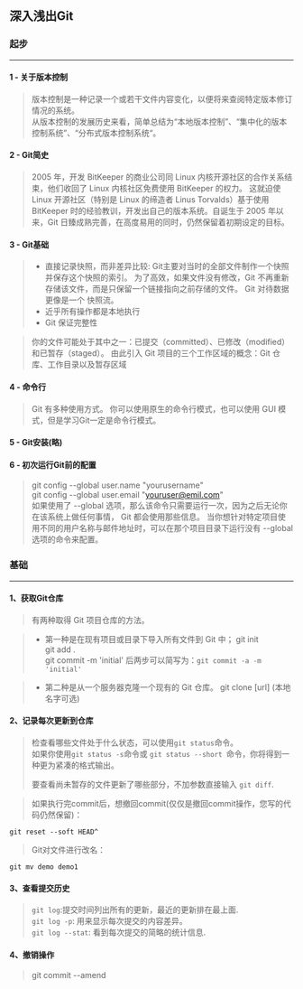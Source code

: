 ## 深入浅出Git

### 起步 
---
#### 1 - 关于版本控制
> 版本控制是一种记录一个或若干文件内容变化，以便将来查阅特定版本修订情况的系统。   
> 从版本控制的发展历史来看，简单总结为“本地版本控制”、“集中化的版本控制系统”、“分布式版本控制系统“。

#### 2 - Git简史
>  2005 年，开发 BitKeeper 的商业公司同 Linux 内核开源社区的合作关系结束，他们收回了 Linux 内核社区免费使用 BitKeeper 的权力。 这就迫使 Linux 开源社区（特别是 Linux 的缔造者 Linus Torvalds）基于使用 BitKeeper 时的经验教训，开发出自己的版本系统。自诞生于 2005 年以来，Git 日臻成熟完善，在高度易用的同时，仍然保留着初期设定的目标。

#### 3 - Git基础
> + 直接记录快照，而非差异比较: 
> Git主要对当时的全部文件制作一个快照并保存这个快照的索引。 为了高效，如果文件没有修改，Git 不再重新存储该文件，而是只保留一个链接指向之前存储的文件。 Git 对待数据更像是一个 快照流。
> + 近乎所有操作都是本地执行    
> + Git 保证完整性

> 你的文件可能处于其中之一：已提交（committed）、已修改（modified）和已暂存（staged）。 
> 由此引入 Git 项目的三个工作区域的概念：Git 仓库、工作目录以及暂存区域

#### 4 - 命令行
> Git 有多种使用方式。 你可以使用原生的命令行模式，也可以使用 GUI 模式，但是学习Git一定是命令行模式。

#### 5 - Git安装(略)

#### 6 - 初次运行Git前的配置
> git config --global user.name "yourusername"  
> git config --global user.email "youruser@emil.com"    
> 如果使用了 --global 选项，那么该命令只需要运行一次，因为之后无论你在该系统上做任何事情， Git 都会使用那些信息。 当你想针对特定项目使用不同的用户名称与邮件地址时，可以在那个项目目录下运行没有 --global 选项的命令来配置。

### 基础
---
#### 1、获取Git仓库
> 有两种取得 Git 项目仓库的方法。  

> + 第一种是在现有项目或目录下导入所有文件到 Git 中； 
>   git init    
>   git add .   
>   git commit -m 'initial'
>   后两步可以简写为：`git commit -a -m 'initial'`

> + 第二种是从一个服务器克隆一个现有的 Git 仓库。
>   git clone [url] (本地名字可选)

#### 2、记录每次更新到仓库
> 检查看哪些文件处于什么状态，可以使用`git status`命令。    
> 如果你使用` git status -s `命令或 `git status --short `命令，你将得到一种更为紧凑的格式输出。
>
> 要查看尚未暂存的文件更新了哪些部分，不加参数直接输入 `git diff`.  

> 如果执行完commit后，想撤回commit(仅仅是撤回commit操作，您写的代码仍然保留)：    
```
git reset --soft HEAD^
```
>
> Git对文件进行改名：   
```
git mv demo demo1
```

#### 3、查看提交历史
> `git log`:提交时间列出所有的更新，最近的更新排在最上面.   
> `git log -p`: 用来显示每次提交的内容差异。    
> `git log --stat`: 看到每次提交的简略的统计信息.  

#### 4、撤销操作
 > git commit --amend



